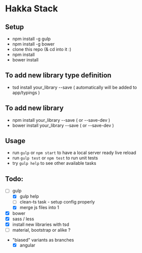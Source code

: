 # Hakka Stack

## Setup

- npm install -g gulp
- npm install -g bower
- clone this repo (& cd into it :)
- npm install
- bower install

## To add new library type definition
- tsd install your_library --save ( automatically will be added to app/typings )

## To add new library
- npm install your_library --save ( or --save-dev )
- bower install your_library --save ( or --save-dev )

## Usage
- run `gulp` or `npm start` to have a local server ready live reload
- run `gulp test` or `npm test` to run unit tests
- try `gulp help` to see other available tasks

## Todo:
- [ ] gulp
	- [X] gulp help
	- [ ] clean-ts task - setup config properly
	- [x] merge js files into 1
- [x] bower
- [x] sass / less
- [x] install new libraries with tsd
- [ ] material, bootstrap or alike ?
- "biased" variants as branches 
    - [x] angular